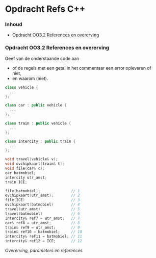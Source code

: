 # Opdracht Refs C++[](title-id) <!-- omit in toc -->

### Inhoud[](toc-id) <!-- omit in toc -->
- [Opdracht OO3.2 References en overerving](#opdracht-oo32-references-en-overerving)

### Opdracht OO3.2 References en overerving
Geef van de onderstaande code aan 
- of de regels met een getal in het commentaar een error opleveren of niet, 
- en waarom (niet).


```c++
class vehicle {
  ...
};

class car : public vehicle {
  ...
};

class train : public vehicle {
  ...
};

class intercity : public train {
  ...
};

void travel(vehicle& v);
void ovchipkaart(train& t);
void file(car& c);
car batmobiel;
intercity utr_amst;
train ICE;

file(batmobiel);              // 1
ovchipkaart(utr_amst);        // 2
file(ICE)                     // 3
ovchipkaart(batmobiel)        // 4
travel(utr_amst)              // 5
travel(batmobiel)             // 6
intercity& ref7 = utr_amst;   // 7
car& ref8 = utr_amst;         // 8
train& ref9 = utr_amst;       // 9
train& ref10 = batmobiel;     // 10
intercity& ref11 = batmobiel; // 11
intercity& ref12 = ICE;       // 12
```
*Overerving, parameters en references*